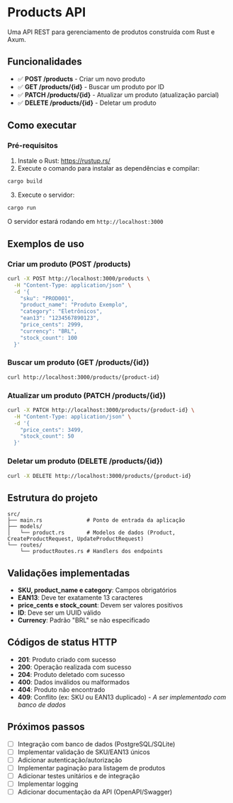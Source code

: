 # Products API

Uma API REST para gerenciamento de produtos construída com Rust e Axum.

## Funcionalidades

- ✅ **POST /products** - Criar um novo produto
- ✅ **GET /products/{id}** - Buscar um produto por ID
- ✅ **PATCH /products/{id}** - Atualizar um produto (atualização parcial)
- ✅ **DELETE /products/{id}** - Deletar um produto

## Como executar

### Pré-requisitos

1. Instale o Rust: https://rustup.rs/
2. Execute o comando para instalar as dependências e compilar:

```bash
cargo build
```

3. Execute o servidor:

```bash
cargo run
```

O servidor estará rodando em `http://localhost:3000`

## Exemplos de uso

### Criar um produto (POST /products)

```bash
curl -X POST http://localhost:3000/products \
  -H "Content-Type: application/json" \
  -d '{
    "sku": "PROD001",
    "product_name": "Produto Exemplo",
    "category": "Eletrônicos",
    "ean13": "1234567890123",
    "price_cents": 2999,
    "currency": "BRL",
    "stock_count": 100
  }'
```

### Buscar um produto (GET /products/{id})

```bash
curl http://localhost:3000/products/{product-id}
```

### Atualizar um produto (PATCH /products/{id})

```bash
curl -X PATCH http://localhost:3000/products/{product-id} \
  -H "Content-Type: application/json" \
  -d '{
    "price_cents": 3499,
    "stock_count": 50
  }'
```

### Deletar um produto (DELETE /products/{id})

```bash
curl -X DELETE http://localhost:3000/products/{product-id}
```

## Estrutura do projeto

```
src/
├── main.rs              # Ponto de entrada da aplicação
├── models/
│   └── product.rs       # Modelos de dados (Product, CreateProductRequest, UpdateProductRequest)
└── routes/
    └── productRoutes.rs # Handlers dos endpoints
```

## Validações implementadas

- **SKU, product_name e category**: Campos obrigatórios
- **EAN13**: Deve ter exatamente 13 caracteres
- **price_cents e stock_count**: Devem ser valores positivos
- **ID**: Deve ser um UUID válido
- **Currency**: Padrão "BRL" se não especificado

## Códigos de status HTTP

- **201**: Produto criado com sucesso
- **200**: Operação realizada com sucesso
- **204**: Produto deletado com sucesso
- **400**: Dados inválidos ou malformados
- **404**: Produto não encontrado
- **409**: Conflito (ex: SKU ou EAN13 duplicado) - *A ser implementado com banco de dados*

## Próximos passos

- [ ] Integração com banco de dados (PostgreSQL/SQLite)
- [ ] Implementar validação de SKU/EAN13 únicos
- [ ] Adicionar autenticação/autorização
- [ ] Implementar paginação para listagem de produtos
- [ ] Adicionar testes unitários e de integração
- [ ] Implementar logging
- [ ] Adicionar documentação da API (OpenAPI/Swagger)

